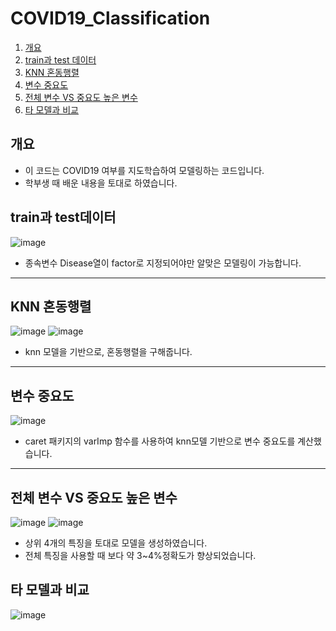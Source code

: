 # COVID19_Classification
1. [개요](#개요)
2. [train과 test 데이터](#-train과-test데이터)
3. [KNN 혼동행렬](#-knn-혼동행렬)
4. [변수 중요도](#변수-중요도)
5. [전체 변수 VS 중요도 높은 변수](#전체-변수-vs중요도-높은-변수)
6. [타 모델과 비교](#타-모델과-비교)

## 개요
* 이 코드는 COVID19 여부를 지도학습하여 모델링하는 코드입니다.
* 학부생 때 배운 내용을 토대로 하였습니다.
 
## train과 test데이터
![image](https://github.com/sleepyhood/COVID19_Classification/assets/69490791/0d45b500-ae57-4636-8098-df06f340e0b3)
* 종속변수 Disease열이 factor로 지정되어야만 알맞은 모델링이 가능합니다.

---

## KNN 혼동행렬
![image](https://github.com/sleepyhood/COVID19_Classification/assets/69490791/c826497c-72f5-4194-91a1-61cd8c6da8e1)
![image](https://github.com/sleepyhood/COVID19_Classification/assets/69490791/d9b2e30a-9f36-46e5-af1b-29830db72c1b)
* knn 모델을 기반으로, 혼동행렬을 구해줍니다.

---

## 변수 중요도
![image](https://github.com/sleepyhood/COVID19_Classification/assets/69490791/e1907f6c-bb94-4300-9140-94da6d6bd98c)
* caret 패키지의 varImp 함수를 사용하여 knn모델 기반으로 변수 중요도를 계산했습니다.
---

## 전체 변수 VS 중요도 높은 변수
![image](https://github.com/sleepyhood/COVID19_Classification/assets/69490791/d8056faf-bdf6-47b7-bf3e-fb1e1bf4358e)
![image](https://github.com/sleepyhood/COVID19_Classification/assets/69490791/ec9e418e-25c8-4fb7-9fab-ef0426fff68a)
* 상위 4개의 특징을 토대로 모델을 생성하였습니다.
* 전체 특징을 사용할 때 보다 약 3~4%정확도가 향상되었습니다.


## 타 모델과 비교
![image](https://github.com/sleepyhood/COVID19_Classification/assets/69490791/b0d28b50-6816-4ea3-b2dd-312039892208)
